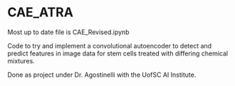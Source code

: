 # CAE_ATRA

Most up to date file is CAE_Revised.ipynb

Code to try and implement a convolutional autoencoder to detect and predict features in image data for stem cells treated with differing chemical mixtures.

Done as project under Dr. Agostinelli with the UofSC AI Institute.
